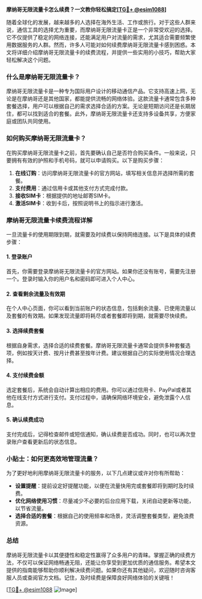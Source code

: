 **摩纳哥无限流量卡怎么续费？一文教你轻松搞定[[TG💪+ @esim1088](https://t.me/s/esim1088)]**

随着全球化的发展，越来越多的人选择在海外生活、工作或旅行。对于这些人群来说，通信工具的选择尤为重要，而摩纳哥无限流量卡正是一个非常受欢迎的选择。它不仅提供了稳定的网络连接，还能满足用户对流量的需求，尤其适合需要频繁使用数据服务的人群。然而，许多人可能对如何续费摩纳哥无限流量卡感到困惑。本文将详细介绍摩纳哥无限流量卡的续费流程，并提供一些实用的小技巧，帮助大家轻松解决这个问题。

### 什么是摩纳哥无限流量卡？

摩纳哥无限流量卡是一种专为国际用户设计的移动通信产品。它支持高速上网，无论是在摩纳哥还是其他国家，都能提供流畅的网络体验。这款流量卡通常包含多种套餐选择，用户可以根据自己的需求选择合适的方案。无论是短期访问还是长期居住，都可以找到适合的套餐。此外，摩纳哥无限流量卡还支持多设备共享，方便家庭或团队共同使用。

### 如何购买摩纳哥无限流量卡？

在购买摩纳哥无限流量卡之前，首先要确认自己是否符合购买条件。一般来说，只要拥有有效的护照和手机号码，就可以申请购买。以下是购买步骤：

1. **在线订购**：访问摩纳哥无限流量卡的官方网站，填写相关信息并选择所需的套餐。
2. **支付费用**：通过信用卡或其他支付方式完成付款。
3. **接收SIM卡**：根据提供的地址邮寄SIM卡。
4. **激活SIM卡**：收到卡后，按照说明书上的指示进行激活。

### 摩纳哥无限流量卡续费流程详解

一旦流量卡的使用期限到期，就需要及时续费以保持网络连接。以下是具体的续费步骤：

#### 1. 登录账户
首先，你需要登录摩纳哥无限流量卡的官方网站。如果你还没有账号，需要先注册一个。登录时输入你的用户名和密码即可进入个人中心。

#### 2. 查看剩余流量及有效期
在个人中心页面，你可以看到当前账户的状态信息，包括剩余流量、已使用流量以及套餐的有效期。如果发现流量即将耗尽或者套餐即将到期，就需要尽快续费。

#### 3. 选择续费套餐
根据自身需求，选择合适的续费套餐。摩纳哥无限流量卡通常会提供多种套餐选项，例如按天计费、按月计费甚至按年计费。建议根据自己的实际使用情况合理选择。

#### 4. 支付续费金额
选定套餐后，系统会自动计算出相应的费用。你可以通过信用卡、PayPal或者其他在线支付方式进行支付。支付过程中，请确保网络环境安全，避免泄露个人信息。

#### 5. 确认续费成功
支付完成后，记得检查邮件或短信通知，确认续费是否成功。同时，也可以再次登录账户查看更新后的状态信息。

### 小贴士：如何更高效地管理流量？

为了更好地利用摩纳哥无限流量卡的服务，以下几点建议或许对你有所帮助：

- **设置提醒**：提前设定好提醒功能，以便在流量快用完或套餐即将到期时及时续费。
- **优化网络使用习惯**：尽量减少不必要的后台应用下载，关闭自动更新等功能，以节省流量。
- **选择合适的套餐**：根据自己的使用频率和场景，灵活调整套餐类型，避免浪费资源。

### 总结

摩纳哥无限流量卡以其便捷性和稳定性赢得了众多用户的青睐。掌握正确的续费方法，不仅可以保证网络畅通无阻，还能让你享受到更加优质的通信服务。希望本文提供的指南能够帮助你顺利解决续费问题。如果你还有其他疑问，欢迎随时咨询客服人员或查阅官方文档。记住，及时续费是保障良好网络体验的关键哦！

[[TG💪+ @esim1088](https://t.me/s/esim1088) ![Image](https://i.postimg.cc/4NQfJmqS/Snipaste-2025-05-13-00-14-12.png)]